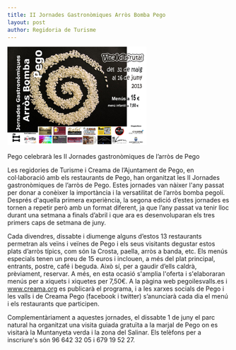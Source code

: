 ```yaml
---
title: II Jornades Gastronòmiques Arròs Bomba Pego
layout: post
author: Regidoria de Turisme
---
```

<a class="salone-image center" href="/images/news/20130528-jornades-gastronomiques-arros-bomba-pego-big.jpg">
    <img src="/images/news/20130528-jornades-gastronomiques-arros-bomba-pego-small.jpg" alt="II Jornades Gastronòmiques Arròs Bomba Pego" />
</a>

Pego celebrarà les II Jornades gastronòmiques de l’arròs de Pego

Les regidories de Turisme i Creama de l’Ajuntament de Pego, en col·laboració amb els restaurants de Pego, han organitzat les II Jornades gastronòmiques de l’arròs de Pego.
Estes jornades van nàixer l'any passat per donar a conèixer la importància i la versatilitat de l’arròs bomba pegolí.
Després d'aquella primera experiència, la segona edició d’estes jornades es tornen a repetir però amb un format diferent, ja que l’any passat va tenir lloc durant una setmana a finals d’abril i que ara es desenvoluparan els tres primers caps de setmana de juny.

Cada divendres, dissabte i diumenge alguns d’estos 13 restaurants permetran als veïns i veïnes de Pego i els seus visitants degustar estos plats d’arròs típics, com són la Crosta, paella, arròs a banda, etc. Els menús especials tenen un preu de 15 euros i inclouen, a més del plat principal, entrants, postre, café i beguda. Això sí, per a gaudir d’ells caldrà, prèviament, reservar. A més, en esta ocasió s'amplia l'oferta i s'elaboraran menús per a xiquets i xiquetes per 7,50€.
A la pàgina web pegoilesvalls.es i www.creama.org es publicarà el programa, i a les xarxes socials de Pego i les valls i de Creama Pego (facebook i twitter) s’anunciarà cada dia el menú i els restaurants que participen.

Complementàriament a aquestes jornades, el dissabte 1 de juny el parc natural ha organitzat una visita guiada gratuïta a la marjal de Pego on es visitarà la Muntanyeta verda i la zona del Salinar. Els telèfons per a inscriure's són 96 642 32 05 i 679 19 52 27.
